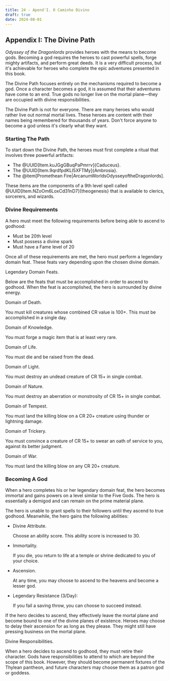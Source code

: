 ```yaml
---
title: 24 - Apend'I. O Caminho Divino
draft: true
date: 2024-08-01
---
```

<div class="rd__b  rd__b--1">
    <h2 class="rd__h rd__h--1" data-title-index="2281"><span class="entry-title-inner">Appendix I: The Divine Path</span></h2>
    <p><em>Odyssey of the Dragonlords</em> provides heroes with the means to become gods. Becoming a god requires the heroes to cast powerful spells, forge mighty artifacts, and perform great deeds. It is a very difficult process, but it's achievable for heroes who complete the epic adventures presented in this book.</p>
    <p>The Divine Path focuses entirely on the mechanisms required to become a god. Once a character becomes a god, it is assumed that their adventures have come to an end. True gods no longer live on the mortal plane—they are occupied with divine responsibilities.</p>
    <p>The Divine Path is not for everyone. There are many heroes who would rather live out normal mortal lives. These heroes are content with their names being remembered for thousands of years. Don't force anyone to become a god unless it's clearly what they want.</p>
    <div class="rd__b  rd__b--2">
        <h3 class="rd__h rd__h--2" data-title-index="2282"><span class="entry-title-inner">Starting The Path</span></h3>
        <p>To start down the Divine Path, the heroes must first complete a ritual that involves three powerful artifacts:</p>
        <ul class="rd__list">
            <li class="rd__li ">The @UUID[Item.kuJGgGBuqPaPmrrv]{Caduceus}.</li>
            <li class="rd__li ">The @UUID[Item.9qrdfpdKLI5XFTMy]{Ambrosia}.</li>
            <li class="rd__li ">The @item[Promethean Fire|ArcanumWorldsOdysseyoftheDragonlords].</li>
        </ul>
        <p>These items are the components of a 9th level spell called @UUID[Item.NZoOm6LoxCd31nD7]{theogenesis} that is available to clerics, sorcerers, and wizards.</p>
    </div>
    <div class="rd__b  rd__b--2">
        <h3 class="rd__h rd__h--2" data-title-index="2283"><span class="entry-title-inner">Divine Requirements</span></h3>
        <p>A hero must meet the following requirements before being able to ascend to godhood:</p>
        <ul class="rd__list">
            <li class="rd__li ">Must be 20th level</li>
            <li class="rd__li ">Must possess a divine spark</li>
            <li class="rd__li ">Must have a Fame level of 20</li>
        </ul>
        <p>Once all of these requirements are met, the hero must perform a legendary domain feat. These feats vary depending upon the chosen divine domain.</p>
        <div class="rd__b  rd__b--3">
            <p><span class="entry-title-inner">Legendary Domain Feats.</span></p>
            <p>Below are the feats that must be accomplished in order to ascend to godhood. When the feat is accomplished, the hero is surrounded by divine energy.</p>
            <div class="rd__spc-inline-post">
                <p></p>
            </div>
            <div class="rd__b  rd__b--3">
                <p><span class="entry-title-inner">Domain of Death.</span></p>
                <p>You must kill creatures whose combined CR value is 100+. This must be accomplished in a single day.</p>
                <div class="rd__spc-inline-post">
                    <p></p>
                </div>
            </div>
            <div class="rd__b  rd__b--3">
                <p><span class="entry-title-inner">Domain of Knowledge.</span></p>
                <p>You must forge a magic item that is at least very rare.</p>
                <div class="rd__spc-inline-post">
                    <p></p>
                </div>
            </div>
            <div class="rd__b  rd__b--3">
                <p><span class="entry-title-inner">Domain of Life.</span></p>
                <p>You must die and be raised from the dead.</p>
                <div class="rd__spc-inline-post">
                    <p></p>
                </div>
            </div>
            <div class="rd__b  rd__b--3">
                <p><span class="entry-title-inner">Domain of Light.</span></p>
                <p>You must destroy an undead creature of CR 15+ in single combat.</p>
                <div class="rd__spc-inline-post">
                    <p></p>
                </div>
            </div>
            <div class="rd__b  rd__b--3">
                <p><span class="entry-title-inner">Domain of Nature.</span></p>
                <p>You must destroy an aberration or monstrosity of CR 15+ in single combat.</p>
                <div class="rd__spc-inline-post">
                    <p></p>
                </div>
            </div>
            <div class="rd__b  rd__b--3">
                <p><span class="entry-title-inner">Domain of Tempest.</span></p>
                <p>You must land the killing blow on a CR 20+ creature using thunder or lightning damage.</p>
                <div class="rd__spc-inline-post">
                    <p></p>
                </div>
            </div>
            <div class="rd__b  rd__b--3">
                <p><span class="entry-title-inner">Domain of Trickery.</span></p>
                <p>You must convince a creature of CR 15+ to swear an oath of service to you, against its better judgment.</p>
                <div class="rd__spc-inline-post">
                    <p></p>
                </div>
            </div>
            <div class="rd__b  rd__b--3">
                <p><span class="entry-title-inner">Domain of War.</span></p>
                <p>You must land the killing blow on any CR 20+ creature.</p>
                <div class="rd__spc-inline-post">
                    <p></p>
                </div>
            </div>
        </div>
    </div>
    <div class="rd__b  rd__b--2">
        <h3 class="rd__h rd__h--2" data-title-index="2293"><span class="entry-title-inner">Becoming A God</span></h3>
        <p>When a hero completes his or her legendary domain feat, the hero becomes immortal and gains powers on a level similar to the Five Gods. The hero is essentially a demigod and can remain on the prime material plane.</p>
        <p>The hero is unable to grant spells to their followers until they ascend to true godhood. Meanwhile, the hero gains the following abilities:</p>
        <div class="rd__b  rd__b--3">
            <div class="rd__b  rd__b--3">
                <ul class="rd__list">
                    <li class="rd__li ">
                        <p><span class="entry-title-inner">Divine Attribute.</span></p>
                        <p>Choose an ability score. This ability score is increased to 30.</p>
                        <div class="rd__spc-inline-post">
                            <p></p>
                        </div>
                    </li>
                    <li class="rd__li ">
                        <p><span class="entry-title-inner">Immortality.</span></p>
                        <p>If you die, you return to life at a temple or shrine dedicated to you of your choice.</p>
                        <div class="rd__spc-inline-post">
                            <p></p>
                        </div>
                    </li>
                    <li class="rd__li ">
                        <p><span class="entry-title-inner">Ascension.</span></p>
                        <p>At any time, you may choose to ascend to the heavens and become a lesser god.</p>
                        <div class="rd__spc-inline-post">
                            <p></p>
                        </div>
                    </li>
                    <li class="rd__li ">
                        <p><span class="entry-title-inner">Legendary Resistance (3/Day):</span></p>
                        <p>If you fail a saving throw, you can choose to succeed instead.</p>
                        <div class="rd__spc-inline-post">
                            <p></p>
                        </div>
                    </li>
                </ul>
                <div class="rd__spc-inline-post">
                    <p></p>
                </div>
            </div>
            <div class="rd__spc-inline-post">
                <p></p>
            </div>
        </div>
        <p>If the hero decides to ascend, they effectively leave the mortal plane and become bound to one of the divine planes of existence. Heroes may choose to delay their ascension for as long as they please. They might still have pressing business on the mortal plane.</p>
        <div class="rd__b  rd__b--3">
            <p><span class="entry-title-inner">Divine Responsibilities.</span></p>
            <p>When a hero decides to ascend to godhood, they must retire their character. Gods have responsibilities to attend to which are beyond the scope of this book. However, they should become permanent fixtures of the Thylean pantheon, and future characters may choose them as a patron god or goddess.</p>
            <div class="rd__spc-inline-post">
                <p></p>
            </div>
        </div>
    </div>
</div>